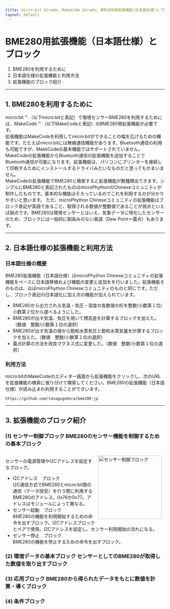 ```yaml
---
title: micro:bit &trade; MakeCode &trade; BME280用拡張機能(日本語仕様)とブロックについて
layout: default
---
```


# BME280用拡張機能（日本語仕様）とブロック 
1. BME280を利用するために
2. 日本語仕様の拡張機能と利用方法
3. 拡張機能のブロック紹介

---

## 1. BME280を利用するために
micro:bit &trade; （以下micro:bitと表記）で環境センサーBME280を利用するためには、MakeCode &trade; （以下MakeCodeと表記）のBME280用拡張機能が必要です。  
拡張機能はMakeCodeを利用してmicro:bitができることの幅を広げるための機能です。たとえばmicro:bitには無線通信機能があります。Bluetooth通信の利用も可能ですが、MakeCodeの基本機能ではサポートされていません。MakeCodeの拡張機能からBluetooth通信の拡張機能を追加することでBluetooth通信が可能になります。拡張機能は、パソコンにプリンターを接続して印刷するためにインストールするドライバみたいなものだと思ってもかまいません。  
MakeCodeの拡張機能でBME280と検索すると拡張機能が数種類出てきます。シンプルにBME280と表記されたものはmicroPhythonのChineseコミュニティが制作したものです。基本的な機能はそろっているのでこれを利用するのが分かりやすいと思います。
ただ、microPhython Chineseコミュニティの拡張機能はブロック表記が英語であること、取得される数値が整数値であることが弱点といえば弱点です。BME280は環境センサーとはいえ、気象データに特化したセンサーのため、ブロックには一般的に馴染みのない英語（Dew Point＝露点）もあります。

---

## 2. 日本語仕様の拡張機能と利用方法
### 日本語仕様の概要
BME280拡張機能（日本語仕様）はmicroPhython Chineseコミュニティの拡張機能をベースに日本語移植および機能の変更と追加をを行いました。拡張機能そのものは、ほぼmicroPhython Chineseコミュニティのものと同じです。ただし、ブロック表記の日本語化に加え次の機能が加えられています。
- BME280から出力される気温・気圧・湿度の各数値の桁を整数/小数第１位/小数第２位から選べるようにした。
- BME280が出す気温、気圧を用いて標高差を計算するブロックを加えた。（数値　整数/小数第１位の選択）
- BME280が出す気温の値から飽和水蒸気圧と飽和水蒸気量を計算するブロックを加えた。（数値　整数/小数第１位の選択）
- 露点計算の方法を改良マグヌス式に変更した。（数値　整数/小数第１位の選択）

### 利用方法
micro:bitのMakeCodeのエディター画面から拡張機能をクリックし、次のURLを拡張機能の検索に張り付けて検索してください。BME280の拡張機能（日本語仕様）が読み込まれ利用することができいます。

``` https://github.com/tanagogedora/bme280-jp ```

---

## 3. 拡張機能のブロック紹介
### (1) センサー制御ブロック BME280のセンサー機能を制御するための基本ブロック
<img src="/image/sensorcontrol.jpeg"  style="float: right; margin: 10px; width: 200px;" alt="センサー制御ブロック" ><br>
センサーの電源管理やI2Cアドレスを設定するブロック。 

- I2Cアドレス　ブロック  
  I2C通信方式でBME280とmicro:bit間の通信（データ授受）を行う際に利用するBME280のアドレス。0x76か0x77。アドレスはモジュールによって異なる。
- センサー起動　ブロック  
    BME280の機能を利用開始するための命令を出すブロック。I2Cアドレスブロックとペアで使用。I2Cアドレスを設定し、センサー利用開始の流れになる。  
- センサー停止　ブロック  
    BME280の機能を停止するための命令を出すブロック。  

   

### (2) 環境データの基本ブロック センサーとしてのBME280が取得した数値を取り出すブロック
### (3) 応用ブロック BME280から得られたデータをもとに数値を計算・導くブロック
### (4) 条件ブロック



